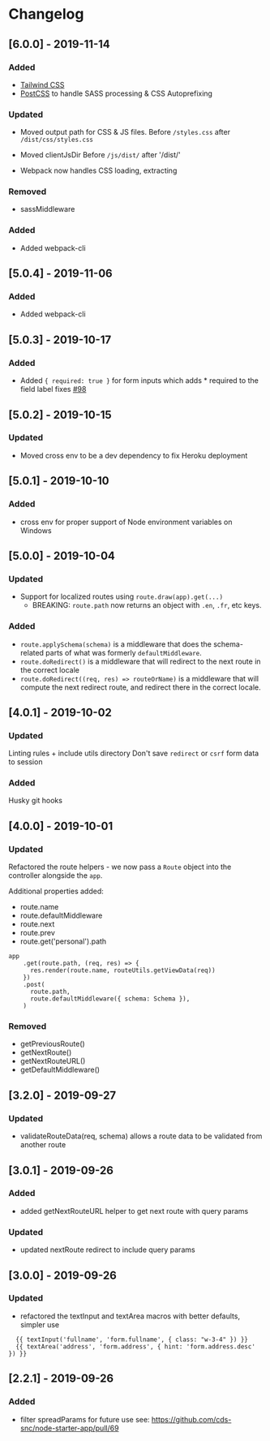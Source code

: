 # Changelog

## [6.0.0] - 2019-11-14

### Added 
- [Tailwind CSS](https://tailwindcss.com)
- [PostCSS](https://github.com/postcss/postcss) to handle SASS processing & CSS Autoprefixing

### Updated 
- Moved output path for CSS & JS files. 
  Before `/styles.css` after `/dist/css/styles.css`

- Moved clientJsDir 
  Before `/js/dist/` after '/dist/'

- Webpack now handles CSS loading, extracting

### Removed
- sassMiddleware

### Added 
- Added webpack-cli

## [5.0.4] - 2019-11-06

### Added 
- Added webpack-cli

## [5.0.3] - 2019-10-17

### Added 
- Added `{ required: true }` for form inputs which adds * required to the field label fixes [#98](https://github.com/cds-snc/node-starter-app/issues/98)


## [5.0.2] - 2019-10-15

### Updated 
- Moved cross env to be a dev dependency to fix Heroku deployment

## [5.0.1] - 2019-10-10

### Added 
- cross env for proper support of Node environment variables on Windows

## [5.0.0] - 2019-10-04

### Updated
- Support for localized routes using `route.draw(app).get(...)`
  * BREAKING: `route.path` now returns an object with `.en`, `.fr`, etc keys.

### Added
- `route.applySchema(schema)` is a middleware that does the schema-related parts of what was formerly `defaultMiddleware`.
- `route.doRedirect()` is a middleware that will redirect to the next route in the correct locale
- `route.doRedirect((req, res) => routeOrName)` is a middleware that will compute the next redirect route, and redirect there in the correct locale.


## [4.0.1] - 2019-10-02
### Updated
Linting rules + include utils directory
Don't save `redirect` or `csrf` form data to session

### Added
Husky git hooks


## [4.0.0] - 2019-10-01
### Updated
Refactored the route helpers - we now pass a `Route` object into the controller alongside the `app`.

Additional properties added:
- route.name
- route.defaultMiddleware
- route.next
- route.prev
- route.get('personal').path

```
app
    .get(route.path, (req, res) => {
      res.render(route.name, routeUtils.getViewData(req))
    })
    .post(
      route.path,
      route.defaultMiddleware({ schema: Schema }),
    )
```

### Removed
- getPreviousRoute()
- getNextRoute()
- getNextRouteURL()
- getDefaultMiddleware()

## [3.2.0] - 2019-09-27
### Updated
- validateRouteData(req, schema) allows a route data to be validated from another route

## [3.0.1] - 2019-09-26
### Added
- added getNextRouteURL helper to get next route with query params
### Updated
- updated nextRoute redirect to include query params


## [3.0.0] - 2019-09-26
### Updated
- refactored the textInput and textArea macros with better defaults, simpler use
```
  {{ textInput('fullname', 'form.fullname', { class: "w-3-4" }) }}
  {{ textArea('address', 'form.address', { hint: 'form.address.desc' }) }}
```


## [2.2.1] - 2019-09-26
### Added
- filter spreadParams for future use
  see: https://github.com/cds-snc/node-starter-app/pull/69

